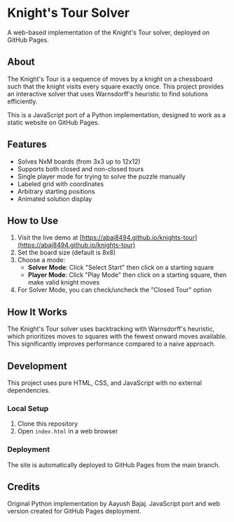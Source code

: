 # Knight's Tour Solver

A web-based implementation of the Knight's Tour solver, deployed on GitHub Pages.

## About

The Knight's Tour is a sequence of moves by a knight on a chessboard such that the knight visits every square exactly once. This project provides an interactive solver that uses Warnsdorff's heuristic to find solutions efficiently.

This is a JavaScript port of a Python implementation, designed to work as a static website on GitHub Pages.

## Features

- Solves NxM boards (from 3x3 up to 12x12)
- Supports both closed and non-closed tours
- Single player mode for trying to solve the puzzle manually
- Labeled grid with coordinates
- Arbitrary starting positions
- Animated solution display

## How to Use

1. Visit the live demo at [https://abaj8494.github.io/knights-tour](https://abaj8494.github.io/knights-tour)
2. Set the board size (default is 8x8)
3. Choose a mode:
   - **Solver Mode**: Click "Select Start" then click on a starting square
   - **Player Mode**: Click "Play Mode" then click on a starting square, then make valid knight moves
4. For Solver Mode, you can check/uncheck the "Closed Tour" option

## How It Works

The Knight's Tour solver uses backtracking with Warnsdorff's heuristic, which prioritizes moves to squares with the fewest onward moves available. This significantly improves performance compared to a naive approach.

## Development

This project uses pure HTML, CSS, and JavaScript with no external dependencies.

### Local Setup

1. Clone this repository
2. Open `index.html` in a web browser

### Deployment

The site is automatically deployed to GitHub Pages from the main branch.

## Credits

Original Python implementation by Aayush Bajaj.
JavaScript port and web version created for GitHub Pages deployment.